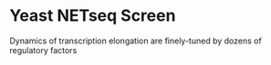 # Yeast NETseq Screen
Dynamics of transcription elongation are finely-tuned by dozens of regulatory factors

